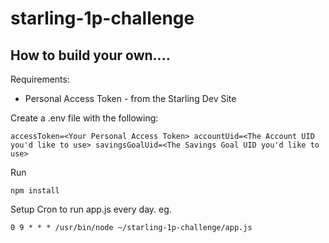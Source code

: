 # starling-1p-challenge



## How to build your own....

Requirements: 

- Personal Access Token - from the Starling Dev Site

Create a .env file with the following:

`accessToken=<Your Personal Access Token>
accountUid=<The Account UID you'd like to use>
savingsGoalUid=<The Savings Goal UID you'd like to use>`

Run 

`npm install`

Setup Cron to run app.js every day. eg.

`0 9 * * * /usr/bin/node ~/starling-1p-challenge/app.js`




